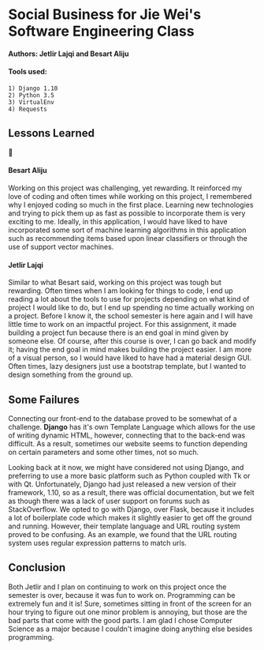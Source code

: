 # Social Business for Jie Wei's Software Engineering Class


#### Authors: Jetlir Lajqi and Besart Aliju


#### Tools used:
    1) Django 1.10
    2) Python 3.5
    3) VirtualEnv
    4) Requests

 ## Lessons Learned

 :tada:  


 #### Besart Aliju

 Working on this project was challenging, yet rewarding. It reinforced my love of coding and often times while working on this project, I remembered why I enjoyed coding so much in the first place. Learning new technologies and trying to pick them up as fast as possible to incorporate them is very exciting to me. Ideally, in this application, I would have liked to have incorporated some sort of machine learning algorithms in this application such as recommending items based upon linear classifiers or through the use of support vector machines.

 #### Jetlir Lajqi

 Similar to what Besart said, working on this project was tough but rewarding. Often times when I am looking for things to code, I end up reading a lot about the tools to use for projects depending on what kind of project I would like to do, but I end up spending no time actually working on a project. Before I know it, the school semester is here again and I will have little time to work on an impactful project. For this assignment, it made building a project fun because there is an end goal in mind given by someone else. Of course, after this course is over, I can go back and modify it; having the end goal in mind makes building the project easier. I am more of a visual person, so I would have liked to have had a material design GUI. Often times, lazy designers just use a bootstrap template, but I wanted to design something from the ground up.


 ## Some Failures
 Connecting our front-end to the database proved to be somewhat of a challenge. __Django__ has it's own Template Language which allows for the use of writing dynamic HTML, however, connecting that to the back-end was difficult. As a result, sometimes our website seems to function depending on certain parameters and some other times, not so much.

 Looking back at it now, we might have considered not using Django, and preferring to use a more basic platform such as Python coupled with Tk or with Qt. Unfortunately, Django had just released a new version of their framework, 1.10, so as a result, there was official documentation, but we felt as though there was a lack of user support on forums such as StackOverflow.
 We opted to go with Django, over Flask, because it includes a lot of boilerplate code which makes it slightly easier to get off the ground and running. However, their template language and URL routing system proved to be confusing. As an example, we found that the URL routing system uses regular expression patterns to match urls.

## Conclusion

Both Jetlir and I plan on continuing to work on this project once the semester is over, because it was fun to work on. Programming can be extremely fun and it is! Sure, sometimes sitting in front of the screen for an hour trying to figure out one minor problem is annoying, but those are the bad parts that come with the good parts. I am glad I chose Computer Science as a major because I couldn't imagine doing anything else besides programming.
